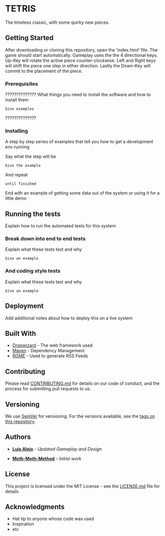 # TETRIS

The timeless classic, with some quirky new pieces.

## Getting Started

After downloading or cloning this repository, open the 'index.html' file. The game should start automatically. Gameplay uses the the 4 directional keys. Up-Key will rotate the active piece counter-clockwise. Left and Right keys will shift the piece one step in either direction. Lastly the Down-Key will commit to the placement of the piece. 

### Prerequisites
??????????????
What things you need to install the software and how to install them

```
Give examples
```
??????????????
### Installing

A step by step series of examples that tell you how to get a development env running

Say what the step will be

```
Give the example
```

And repeat

```
until finished
```

End with an example of getting some data out of the system or using it for a little demo

## Running the tests

Explain how to run the automated tests for this system

### Break down into end to end tests

Explain what these tests test and why

```
Give an example
```

### And coding style tests

Explain what these tests test and why

```
Give an example
```

## Deployment

Add additional notes about how to deploy this on a live system

## Built With

* [Dropwizard](http://www.dropwizard.io/1.0.2/docs/) - The web framework used
* [Maven](https://maven.apache.org/) - Dependency Management
* [ROME](https://rometools.github.io/rome/) - Used to generate RSS Feeds

## Contributing

Please read [CONTRIBUTING.md](https://gist.github.com/PurpleBooth/b24679402957c63ec426) for details on our code of conduct, and the process for submitting pull requests to us.

## Versioning

We use [SemVer](http://semver.org/) for versioning. For the versions available, see the [tags on this repository](https://github.com/your/project/tags). 

## Authors

* **[Luis Alejo](https://github.com/elzbyfar)** - *Updated Gameplay and Design*

* **[Meth-Meth-Method](https://github.com/meth-meth-method)** - *Initial work*



## License

This project is licensed under the MIT License - see the [LICENSE.md](LICENSE.md) file for details

## Acknowledgments

* Hat tip to anyone whose code was used
* Inspiration
* etc

